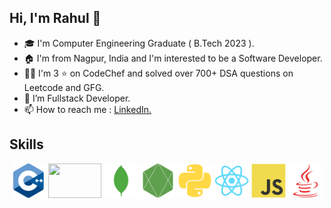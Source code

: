 ## Hi, I'm Rahul 👋
- 🎓 I'm Computer Engineering Graduate ( B.Tech 2023 ).
- 🏠 I'm from Nagpur, India and I'm interested to be a Software Developer.
- 👨‍💻 I'm 3 ⭐ on CodeChef and solved over 700+ DSA questions on Leetcode and GFG.
- 🌱 I’m Fullstack Developer.
- 📫 How to reach me : [LinkedIn.](https://www.linkedin.com/in/rahul-patil-b69867190/)

## Skills

<p align="center">
  <img src='https://github.com/devicons/devicon/blob/master/icons/cplusplus/cplusplus-original.svg' width=55px height=55px>
  <img src='https://user-images.githubusercontent.com/11978772/40430986-a0eb7b92-5e63-11e8-80eb-43fe07f664a6.png' width=85px height=55px>
  <img src='https://github.com/devicons/devicon/raw/master/icons/mongodb/mongodb-plain.svg' width=55px height=55px>
  <img src='https://github.com/devicons/devicon/raw/master/icons/nodejs/nodejs-plain.svg' width=55px height=55px>
  <img src='https://github.com/devicons/devicon/raw/master/icons/python/python-plain.svg' width=55px height=55px>
  <img src='https://github.com/devicons/devicon/raw/master/icons/react/react-original.svg' width=55px height=55px>
  <img src='https://github.com/devicons/devicon/raw/master/icons/javascript/javascript-original.svg' width=55px height=55px>
  <img src='https://github.com/devicons/devicon/raw/master/icons/java/java-plain.svg' width=55px height=55px>
</p>
